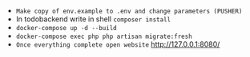 * `Make copy of env.example to .env and change parameters (PUSHER)`
* In todobackend write in shell `composer install`
* `docker-compose up -d --build`
* `docker-compose exec php php artisan migrate:fresh`
* `Once everything complete open website` http://127.0.0.1:8080/